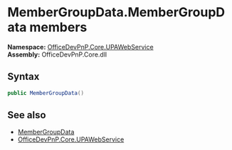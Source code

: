 # MemberGroupData.MemberGroupData members 
  

**Namespace:** [OfficeDevPnP.Core.UPAWebService](OfficeDevPnP.Core.UPAWebService.md)  
**Assembly:** OfficeDevPnP.Core.dll  
## Syntax
```C#
public MemberGroupData()
```
## See also
- [MemberGroupData](OfficeDevPnP.Core.UPAWebService.MemberGroupData.md)
- [OfficeDevPnP.Core.UPAWebService](OfficeDevPnP.Core.UPAWebService.md)
